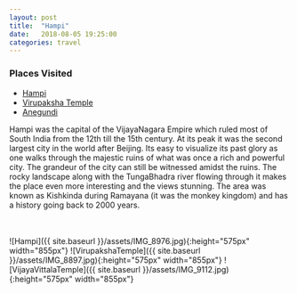 ```yaml
---
layout: post
title:  "Hampi"
date:   2018-08-05 19:25:00
categories: travel
---
```

<div class="post-sidebar">
    <h3>Places Visited</h3>
    <ul>
    <li><a href="https://en.wikipedia.org/wiki/Hampi" target="_blank">Hampi</a></li>
    <li><a href="https://en.wikipedia.org/wiki/Virupaksha_Temple,_Hampi" target="_blank">Virupaksha Temple</a></li>
    <li><a href="https://en.wikipedia.org/wiki/Anegundi" target="_blank">Anegundi</a></li>
    </ul>
</div>
Hampi was the capital of the VijayaNagara Empire which ruled most of South India from the 12th till the 15th century. At its peak it was the second largest city in the world after Beijing.
Its easy to visualize its past glory as one walks through the majestic ruins of what was once a rich and powerful city. The grandeur of the city can still be witnessed amidst the ruins.
The rocky landscape along with the TungaBhadra river flowing through it makes the place even more interesting and the views stunning.
The area was known as Kishkinda during Ramayana (it was the monkey kingdom) and has a history going back to 2000 years.

<br><br>
![Hampi]({{ site.baseurl }}/assets/IMG_8976.jpg){:height="575px" width="855px"}
![VirupakshaTemple]({{ site.baseurl }}/assets/IMG_8897.jpg){:height="575px" width="855px"}
![VijayaVittalaTemple]({{ site.baseurl }}/assets/IMG_9112.jpg){:height="575px" width="855px"}
<br>

<div id='map' style='width: 725px; height: 400px;'></div>

<script>
var mymap = L.map('map').setView([15.3331898, 76.4589724], 8);

L.tileLayer('https://api.tiles.mapbox.com/v4/{id}/{z}/{x}/{y}.png?access_token={accessToken}', {
    attribution: 'Map data &copy; <a href="http://openstreetmap.org">OpenStreetMap</a> contributors, <a href="http://creativecommons.org/licenses/by-sa/2.0/">CC-BY-SA</a>, Imagery © <a href="http://mapbox.com">Mapbox</a>',
    maxZoom: 18,
    id: 'mapbox.outdoors',
    accessToken: 'pk.eyJ1IjoiemFwYXRhIiwiYSI6ImNpejQ2NmZrbzA0a3MzM280Zm40MjNlamcifQ.F1fnWKHio8oHmzw59V6qgw'
}).addTo(mymap);

var marker = L.marker([15.3331898, 76.4589724]).addTo(mymap);
marker.bindPopup("Hampi");
</script>
